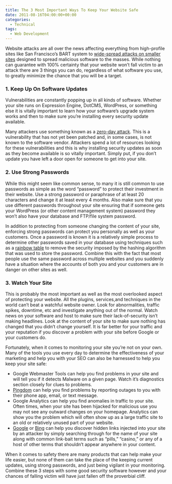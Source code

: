 ```yaml
---
title: The 3 Most Important Ways To Keep Your Website Safe
date: 2011-08-16T04:00:00+00:00
categories:
  - Technical
tags:
  - Web Development
---
```


Website attacks are all over the news affecting everything from high-profile sites like San Francisco’s BART system to [wide-spread attacks on smaller sites](http://www.usatoday.com/money/industries/technology/2011-08-11-mass-website-hacking_n.htm "Millions of Web pages are hacker landmines") designed to spread malicious software to the masses. While nothing can guarantee with 100% certainty that your website won’t fall victim to an attack there are 3 things you can do, regardless of what software you use, to greatly minimize the chance that you will be a target.

### 1. Keep Up On Software Updates

Vulnerabilities are constantly popping up in all kinds of software. Whether your site runs on Expression Engine, DotCMS, WordPress, or something else it is vitally important to learn how your software’s upgrade system works and then to make sure you’re installing every security update available.

Many attackers use something known as a [zero-day attack](http://en.wikipedia.org/wiki/Zero-day_attack "Zero-day attack on Wikipedia"). This is a vulnerability that has not yet been patched and, in some cases, is not known to the software vendor. Attackers spend a lot of resources looking for these vulnerabilities and this is why installing security updates as soon as they become available is so vitally important. Simply put, if you don’t update you have left a door open for someone to get into your site.

### 2. Use Strong Passwords

While this might seem like common sense, to many it is still common to use passwords as simple as the word “password” to protect their investment in their website. Use a strong password or paraphrase of at least 20 characters and change it at least every 4 months. Also make sure that you use different passwords throughout your site ensuring that if someone gets your WordPress (or other content management system) password they won’t also have your database and FTP/file system password.

In addition to protecting from someone changing the content of your site, enforcing strong passwords can protect you personally as well as your customers. Once a password is known it is a relatively simple process to determine other passwords saved in your database using techniques such as a [rainbow table](http://en.wikipedia.org/wiki/Rainbow_table "Rainbow Table on Wikipedia") to remove the security imposed by the hashing algorithm that was used to store the password. Combine this with the fact that most people use the same password across multiple websites and you suddenly have a situation where the accounts of both you and your customers are in danger on other sites as well.

### 3. Watch Your Site

This is probably the most important as well as the most overlooked aspect of protecting your website. All the plugins, services,and techniques in the world can’t beat a watchful website owner. Look for abnormalities, traffic spikes, downtime, etc and investigate anything out of the normal. Watch news on your software and host to make sure their lack-of-security isn’t making headlines. Look at the content of your site to make sure nothing has changed that you didn’t change yourself. It is far better for your traffic and your reputation if you discover a problem with your site before Google or your customers do.

Fortunately, when it comes to monitoring your site you’re not on your own. Many of the tools you use every day to determine the effectiveness of your marketing and help you with your SEO can also be harnessed to help you keep your site safe:

*   Google Webmaster Tools can help you find problems in your site and will tell you if it detects Malware on a given page. Watch it’s diagnostics section closely for clues to problems.
*   [Pingdom](http://pingdom.com/ "Pingdom") can help you find problems by reporting outages to you with their phone app, email, or text message.
*   Google Analytics can help you find anomalies in traffic to your site. Often times, when your site has been hijacked for malicious use you may not see any outward changes on your homepage. Analytics can show you the problem which will often show up as a large traffic site to an old or relatively unused part of your website.
*   [Google](https://www.google.com/ "Google") or [Bing](http://www.bing.com "Bing") can help you discover hidden links injected into your site by an attacker by simply searching through for the name of your site along with common link-bait terms such as “pills,” “casino,” or any of a host of other terms that shouldn’t appear anywhere in your content.

When it comes to safety there are many products that can help make your life easier, but none of them can take the place of the keeping current updates, using strong passwords, and just being vigilant in your monitoring. Combine these 3 steps with some good security software however and your chances of falling victim will have just fallen off the proverbial cliff.